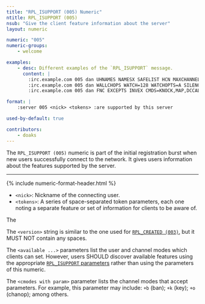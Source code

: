 ```yaml
---
title: "RPL_ISUPPORT (005) Numeric"
ntitle: RPL_ISUPPORT (005)
nsub: "Give the client feature information about the server"
layout: numeric

numeric: "005"
numeric-groups:
    - welcome

examples:
    - desc: Different examples of the `RPL_ISUPPORT` message.
      content: |
        :irc.example.com 005 dan UHNAMES NAMESX SAFELIST HCN MAXCHANNELS=40 CHANLIMIT=#:40 MAXLIST=b:60,e:60,I:60 NICKLEN=30 CHANNELLEN=32 TOPICLEN=307 KICKLEN=307 AWAYLEN=307 MAXTARGETS=20 :are supported by this server
        :irc.example.com 005 dan WALLCHOPS WATCH=128 WATCHOPTS=A SILENCE=15 MODES=12 CHANTYPES=# PREFIX=(qaohv)~&@%+ CHANMODES=beI,kfL,lj,psmntirRcOAQKVCuzNSMTGZ NETWORK=ExampleNet CASEMAPPING=ascii EXTBAN=~,qjncrRa ELIST=MNUCT STATUSMSG=~&@%+ :are supported by this server
        :irc.example.com 005 dan FNC EXCEPTS INVEX CMDS=KNOCK,MAP,DCCALLOW,USERIP,STARTTLS :are supported by this server

format: |
    :server 005 <nick> <tokens> :are supported by this server

used-by-default: true

contributors:
    - doaks
---
```

The `RPL_ISUPPORT (005)` numeric is part of the initial registration burst when new users successfully connect to the network. It gives users information about the features supported by the server.

-----

{% include numeric-format-header.html %}

- `<nick>`: Nickname of the connecting user.
- `<tokens>`: A series of space-separated token parameters, each one noting a separate feature or set of information for clients to be aware of.

The














<!-- Modern text below, use it to inspire new text  v

As the maximum number of message parameters to any reply is 15, the maximum number of `RPL_ISUPPORT` tokens that can be advertised is 13. To counter this, a server MAY issue multiple `RPL_ISUPPORT` numerics. A server MUST issue at least one `RPL_ISUPPORT` numeric after client registration has completed. It MUST be issued before further commands from the client are processed.

When clients send a [`VERSION`](#version-message) command to an external server (i.e. not the one they're currently connected to), they receive the appropriate information from that server. That external server's `ISUPPORT` tokens are sent to the client using the `105` (`RPL_REMOTEISUPPORT`) numeric instead of `005`, to ensure that clients don't process and start using these tokens sent by an external server. The format of the `105` message is exactly the same as `RPL_ISUPPORT` – the numeric itself is the only difference.

A token is of the form `PARAMETER`, `PARAMETER=VALUE` or `-PARAMETER`. Servers MUST send the parameter as upper-case text.

Tokens of the form `PARAMETER` or `PARAMETER=VALUE` are used to advertise features or information to clients. A parameter MAY have a default value and value MAY be empty when sent by servers. Unless otherwise stated, when a parameter contains a value, the value MUST be treated as being case sensitive. The value MAY contain multiple fields, if this is the case the fields SHOULD be delimited with a comma character `(",", 0x2C)`.

If the value of a parameter changes, the server SHOULD re-advertise the parameter with the new value in an `RPL_ISUPPORT` reply. An example of this is a client becoming an [IRC operator](#oper-message) and their [`CHANLIMIT`](#chanlimit-parameter) changing.

Tokens of the form `-PARAMETER` are used to negate a previously specified parameter. If the client receives a token like this, the client MUST consider that parameter to be removed and revert to the behaviour that would occur if the parameter was not specified. The client MUST act as though the paramater is no longer advertised to it. These tokens are intended to allow servers to change their features without disconnecting clients. Tokens of this form MUST NOT contain a value field.

The server MAY negate parameters which have not been previously advertised; in this case, the client MUST ignore the token.

A single `RPL_ISUPPORT` reply MUST NOT contain the same parameter multiple times nor advertise and negate the same parameter. However, the server is free to advertise or negate the same parameter in separate replies. -->



The `<version>` string is similar to the one used for [`RPL_CREATED (003)`](003.html), but it MUST NOT contain any spaces.

The `<available ...>` parameters list the user and channel modes which clients can set. However, users SHOULD discover available features using the appropriate [`RPL_ISUPPORT` parameters](https://modern.ircdocs.horse/#rplisupport-parameters) rather than using the parameters of this numeric.

The `<cmodes with param>` parameter lists the channel modes that accept parameters. For example, this parameter may include: `+b` (ban); `+k` (key); `+o` (chanop); among others.
